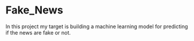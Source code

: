 # Fake_News
In this project my target is building a machine learning model for predicting if the news are fake or not.
